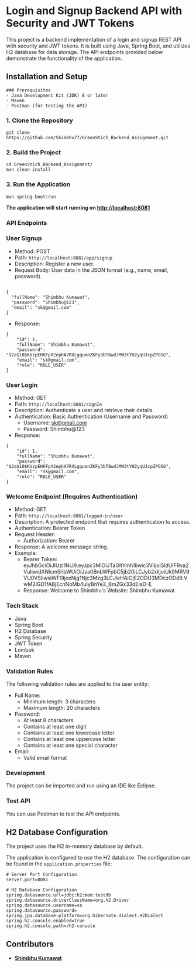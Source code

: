 # Login and Signup Backend API with Security and JWT Tokens

This project is a backend implementation of a login and signup REST API with security and JWT tokens. It is built using Java, Spring Boot, and utilizes H2 database for data storage. The API endpoints provided below demonstrate the functionality of the application.

## Installation and Setup

```
### Prerequisites
- Java Development Kit (JDK) 8 or later
- Maven
- Postman (for testing the API)
```

### 1. Clone the Repository

```
git clone https://github.com/Shimbhu77/GreenStich_Backend_Assignment.git
```

### 2. Build the Project

```
cd GreenStich_Backend_Assignment/
mvn clean install

```

### 3. Run the Application

```
mvn spring-boot:run
```

**The application will start running on [http://localhost:8081](http://localhost:8081)**

### **API Endpoints**

### User Signup

- Method: POST
- Path: `http://localhost:8081/app/signup`
- Description: Register a new user.
- Request Body: User data in the JSON format (e.g., name, email, password).

```

{
  "fullName": "Shimbhu Kumawat",
  "password": "Shimbhu@123",
  "email": "sk@gmail.com"
}
```

- Response:

```
{
    "id": 1,
    "fullName": "Shimbhu Kumawat",
    "password": "$2a$10$KVzpEHKFpX2ephA7RXLgqumnZKFy3bT8wdJMW3tYH2yqUJcpZPGSG",
    "email": "sk@gmail.com",
    "role": "ROLE_USER"
}

```

### User Login

- Method: GET
- Path: `http://localhost:8081/signIn`
- Description: Authenticate a user and retrieve their details.
- Authentication: Basic Authentication (Username and Password)
    - Username: [sk@gmail.com](mailto:sk@gmail.com)
    - Password: Shimbhu@123
- Response:

```
{
    "id": 1,
    "fullName": "Shimbhu Kumawat",
    "password": "$2a$10$KVzpEHKFpX2ephA7RXLgqumnZKFy3bT8wdJMW3tYH2yqUJcpZPGSG",
    "email": "sk@gmail.com",
    "role": "ROLE_USER"
}

```

### Welcome Endpoint (Requires Authentication)

- Method: GET
- Path: `http://localhost:8081/logged-in/user`
- Description: A protected endpoint that requires authentication to access.
- Authentication: Bearer Token
- Request Header:
    - Authorization: Bearer <token>
- Response: A welcome message string.
- Example:
    - Bearer Token: eyJhbGciOiJIUzI1NiJ9.eyJpc3MiOiJTaGltYmh1Iiwic3ViIjoiSldUIFRva2VuIiwidXNlcm5hbWUiOiJza0BnbWFpbC5jb20iLCJyb2xlIjoiUk9MRV9VU0VSIiwiaWF0IjoxNjg1Njc3Mzg3LCJleHAiOjE2ODU3MDczODd9.VwM2IGD1fABjEcnNoMb4uIyBnYe3_BmZGx33dElaD-E
    - Response: Welcome to Shimbhu's Website: Shimbhu Kumawat

### Tech Stack

- Java
- Spring Boot
- H2 Database
- Spring Security
- JWT Token
- Lombok
- Maven

### Validation Rules

The following validation rules are applied to the user entity:

- Full Name:
    - Minimum length: 3 characters
    - Maximum length: 20 characters
- Password:
    - At least 8 characters
    - Contains at least one digit
    - Contains at least one lowercase letter
    - Contains at least one uppercase letter
    - Contains at least one special character
- Email:
    - Valid email format

### Development

The project can be imported and run using an IDE like Eclipse.

### Test API

You can use Postman to test the API endpoints.

## H2 Database Configuration

The project uses the H2 in-memory database by default.

The application is configured to use the H2 database. The configuration can be found in the `application.properties` file:

```
# Server Port Configuration
server.port=8081

# H2 Database Configuration
spring.datasource.url=jdbc:h2:mem:testdb
spring.datasource.driverClassName=org.h2.Driver
spring.datasource.username=sa
spring.datasource.password=
spring.jpa.database-platform=org.hibernate.dialect.H2Dialect
spring.h2.console.enabled=true
spring.h2.console.path=/h2-console

```

## **Contributors**

- **[Shimbhu Kumawat](https://github.com/Shimbhu77)**
 
